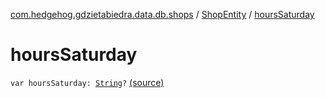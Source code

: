 [com.hedgehog.gdzietabiedra.data.db.shops](../index.md) / [ShopEntity](index.md) / [hoursSaturday](./hours-saturday.md)

# hoursSaturday

`var hoursSaturday: `[`String`](https://kotlinlang.org/api/latest/jvm/stdlib/kotlin/-string/index.html)`?` [(source)](https://github.com/asvid/GdzieTaBiedra/tree/master/app/src/main/java/com/hedgehog/gdzietabiedra/data/repository/shops/ShopEntity.kt#L30)